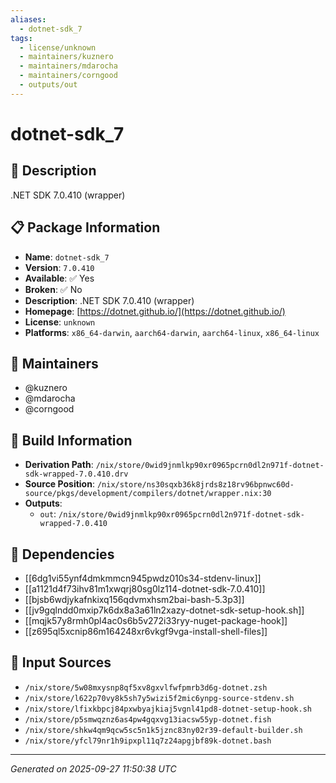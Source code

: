 ```yaml
---
aliases:
  - dotnet-sdk_7
tags:
  - license/unknown
  - maintainers/kuznero
  - maintainers/mdarocha
  - maintainers/corngood
  - outputs/out
---
```


# dotnet-sdk_7

## 📝 Description

.NET SDK 7.0.410 (wrapper)

## 📋 Package Information

- **Name**: `dotnet-sdk_7`
- **Version**: `7.0.410`
- **Available**: ✅ Yes
- **Broken**: ✅ No
- **Description**: .NET SDK 7.0.410 (wrapper)
- **Homepage**: [https://dotnet.github.io/](https://dotnet.github.io/)
- **License**: `unknown`
- **Platforms**: `x86_64-darwin`, `aarch64-darwin`, `aarch64-linux`, `x86_64-linux`
## 👥 Maintainers

- @kuznero
- @mdarocha
- @corngood


## 🔧 Build Information

- **Derivation Path**: `/nix/store/0wid9jnmlkp90xr0965pcrn0dl2n971f-dotnet-sdk-wrapped-7.0.410.drv`
- **Source Position**: `/nix/store/ns30sqxb36k8jrds8z18rv96bpnwc60d-source/pkgs/development/compilers/dotnet/wrapper.nix:30`
- **Outputs**:
  - `out`:  `/nix/store/0wid9jnmlkp90xr0965pcrn0dl2n971f-dotnet-sdk-wrapped-7.0.410`

## 🔗 Dependencies

- [[6dg1vi55ynf4dmkmmcn945pwdz010s34-stdenv-linux]]
- [[a1121d4f73ihv81m1xwqrj80sg0lz114-dotnet-sdk-7.0.410]]
- [[bjsb6wdjykafnkixq156qdvmxhsm2bai-bash-5.3p3]]
- [[jv9gqlndd0mxip7k6dx8a3a61ln2xazy-dotnet-sdk-setup-hook.sh]]
- [[mqjk57y8rmh0pl4ac0s6b5v272i33ryy-nuget-package-hook]]
- [[z695ql5xcnip86m164248xr6vkgf9vga-install-shell-files]]

## 📁 Input Sources

- `/nix/store/5w08mxysnp8qf5xv8gxvlfwfpmrb3d6g-dotnet.zsh`
- `/nix/store/l622p70vy8k5sh7y5wizi5f2mic6ynpg-source-stdenv.sh`
- `/nix/store/lfixkbpcj84pxwbyajkiaj5vgnl41pd8-dotnet-setup-hook.sh`
- `/nix/store/p5smwqznz6as4pw4gqxvg13iacsw55yp-dotnet.fish`
- `/nix/store/shkw4qm9qcw5sc5n1k5jznc83ny02r39-default-builder.sh`
- `/nix/store/yfcl79nr1h9ipxpl11q7z24apgjbf89k-dotnet.bash`

---
*Generated on 2025-09-27 11:50:38 UTC*
